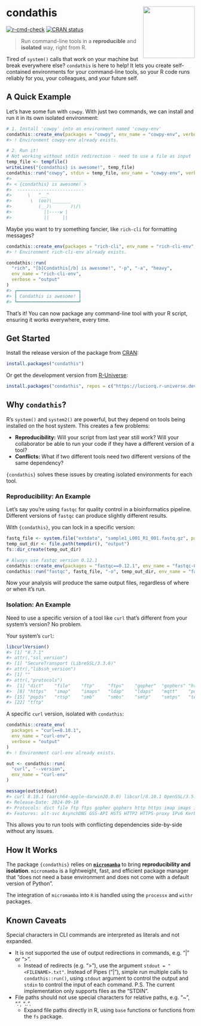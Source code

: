 
# condathis <img src="man/figures/logo.png" align="right" height="138" alt="" />

<!-- badges: start -->

[![r-cmd-check](https://github.com/luciorq/condathis/actions/workflows/r-cmd-check.yaml/badge.svg)](https://github.com/luciorq/condathis/actions/workflows/r-cmd-check.yaml)
[![CRAN
status](https://www.r-pkg.org/badges/version/condathis)](https://CRAN.R-project.org/package=condathis)
<!-- badges: end -->

> Run command-line tools in a **reproducible** and **isolated** way,
> right from R.

Tired of `system()` calls that work on your machine but break everywhere
else? `condathis` is here to help! It lets you create self-contained
environments for your command-line tools, so your R code runs reliably
for you, your colleagues, and your future self.

## A Quick Example

Let’s have some fun with `cowpy`. With just two commands, we can install
and run it in its own isolated environment:

``` r
# 1. Install 'cowpy' into an environment named 'cowpy-env'
condathis::create_env(packages = "cowpy", env_name = "cowpy-env", verbose = "output")
#> ! Environment cowpy-env already exists.

# 2. Run it!
# Not working without stdin redirection - need to use a file as input
temp_file <- tempfile()
writeLines("{condathis} is awesome!", temp_file)
condathis::run("cowpy", stdin = temp_file, env_name = "cowpy-env", verbose = "output")
#>  _________________________
#> < {condathis} is awesome! >
#>  -------------------------
#>      \   ^__^
#>       \  (oo)\_______
#>          (__)\       )\/\
#>            ||----w |
#>            ||     ||
```

Maybe you want to try something fancier, like `rich-cli` for formatting
messages?

``` r
condathis::create_env(packages = "rich-cli", env_name = "rich-cli-env", verbose = "output")
#> ! Environment rich-cli-env already exists.

condathis::run(
  "rich", "[b]Condathis[/b] is awesome!", "-p", "-a", "heavy",
  env_name = "rich-cli-env",
  verbose = "output"
)
#> ┏━━━━━━━━━━━━━━━━━━━━━━━┓
#> ┃ Condathis is awesome! ┃
#> ┗━━━━━━━━━━━━━━━━━━━━━━━┛
```

That’s it! You can now package any command-line tool with your R script,
ensuring it works everywhere, every time.

## Get Started

Install the release version of the package from
[CRAN](https://cran.r-project.org/package=condathis):

``` r
install.packages("condathis")
```

Or get the development version from
[R-Universe](https://luciorq.r-universe.dev/condathis):

``` r
install.packages("condathis", repos = c("https://luciorq.r-universe.dev", getOption("repos")))
```

## Why `condathis`?

R’s `system()` and `system2()` are powerful, but they depend on tools
being installed on the host system. This creates a few problems:

- **Reproducibility:** Will your script from last year still work? Will
  your collaborator be able to run your code if they have a different
  version of a tool?
- **Conflicts:** What if two different tools need two different versions
  of the same dependency?

`{condathis}` solves these issues by creating isolated environments for
each tool.

### Reproducibility: An Example

Let’s say you’re using `fastqc` for quality control in a bioinformatics
pipeline. Different versions of `fastqc` can produce slightly different
results.

With `{condathis}`, you can lock in a specific version:

``` r
fastq_file <- system.file("extdata", "sample1_L001_R1_001.fastq.gz", package = "condathis")
temp_out_dir <- file.path(tempdir(), "output")
fs::dir_create(temp_out_dir)

# Always use fastqc version 0.12.1
condathis::create_env(packages = "fastqc==0.12.1", env_name = "fastqc-0.12.1")
condathis::run("fastqc", fastq_file, "-o", temp_out_dir, env_name = "fastqc-0.12.1")
```

Now your analysis will produce the same output files, regardless of
where or when it’s run.

### Isolation: An Example

Need to use a specific version of a tool like `curl` that’s different
from your system’s version? No problem.

Your system’s `curl`:

``` r
libcurlVersion()
#> [1] "8.7.1"
#> attr(,"ssl_version")
#> [1] "SecureTransport (LibreSSL/3.3.6)"
#> attr(,"libssh_version")
#> [1] ""
#> attr(,"protocols")
#>  [1] "dict"    "file"    "ftp"     "ftps"    "gopher"  "gophers" "http"
#>  [8] "https"   "imap"    "imaps"   "ldap"    "ldaps"   "mqtt"    "pop3"
#> [15] "pop3s"   "rtsp"    "smb"     "smbs"    "smtp"    "smtps"   "telnet"
#> [22] "tftp"
```

A specific `curl` version, isolated with `condathis`:

``` r
condathis::create_env(
  packages = "curl==8.10.1",
  env_name = "curl-env",
  verbose = "output"
)
#> ! Environment curl-env already exists.

out <- condathis::run(
  "curl", "--version",
  env_name = "curl-env"
)

message(out$stdout)
#> curl 8.10.1 (aarch64-apple-darwin20.0.0) libcurl/8.10.1 OpenSSL/3.5.4 (SecureTransport) zlib/1.3.1 zstd/1.5.7 libssh2/1.11.1 nghttp2/1.67.0
#> Release-Date: 2024-09-18
#> Protocols: dict file ftp ftps gopher gophers http https imap imaps ipfs ipns mqtt pop3 pop3s rtsp scp sftp smb smbs smtp smtps telnet tftp ws wss
#> Features: alt-svc AsynchDNS GSS-API HSTS HTTP2 HTTPS-proxy IPv6 Kerberos Largefile libz MultiSSL NTLM SPNEGO SSL threadsafe TLS-SRP UnixSockets zstd
```

This allows you to run tools with conflicting dependencies side-by-side
without any issues.

## How It Works

The package `{condathis}` relies on
[**`micromamba`**](https://mamba.readthedocs.io/en/latest/user_guide/micromamba.html)
to bring **reproducibility and isolation**. `micromamba` is a
lightweight, fast, and efficient package manager that “does not need a
base environment and does not come with a default version of Python”.

The integration of `micromamba` into `R` is handled using the `processx`
and `withr` packages.

## Known Caveats

Special characters in CLI commands are interpreted as literals and not
expanded.

- It is not supported the use of output redirections in commands,
  e.g. “\|” or “\>”.
  - Instead of redirects (e.g. “\>”), use the argument
    `stdout = "<FILENAME>.txt"`. Instead of Pipes (“\|”), simple run
    multiple calls to `condathis::run()`, using `stdout` argument to
    control the output and `stdin` to control the input of each command.
    P.S. The current implementation only supports files as the “STDIN”.
- File paths should not use special characters for relative paths,
  e.g. “~”, “.”, “..”.
  - Expand file paths directly in R, using `base` functions or functions
    from the `fs` package.
